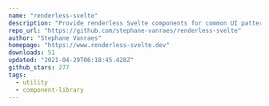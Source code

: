 ```yaml
---
name: "renderless-svelte"
description: "Provide renderless Svelte components for common UI patterns."
repo_url: "https://github.com/stephane-vanraes/renderless-svelte"
author: "Stephane Vanraes"
homepage: "https://www.renderless-svelte.dev"
downloads: 51
updated: "2021-04-29T06:18:45.428Z"
github_stars: 277
tags: 
  - utility
  - component-library
---
```

